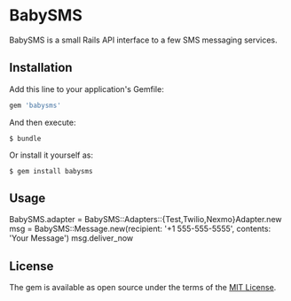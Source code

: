 # BabySMS

BabySMS is a small Rails API interface to a few SMS messaging services.


## Installation

Add this line to your application's Gemfile:

```ruby
gem 'babysms'
```

And then execute:

    $ bundle

Or install it yourself as:

    $ gem install babysms

## Usage

BabySMS.adapter = BabySMS::Adapters::{Test,Twilio,Nexmo}Adapter.new
msg = BabySMS::Message.new(recipient: '+1 555-555-5555', contents: 'Your Message')
msg.deliver_now


## License

The gem is available as open source under the terms of the [MIT License](https://opensource.org/licenses/MIT).
